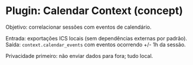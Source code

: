 # Plugin: Calendar Context (concept)

Objetivo: correlacionar sessões com eventos de calendário.

Entrada: exportações ICS locais (sem dependências externas por padrão).
Saída: `context.calendar_events` com eventos ocorrendo +/- 1h da sessão.

Privacidade primeiro: não enviar dados para fora; tudo local.

